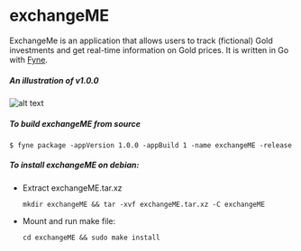 # exchangeME
ExchangeMe is an application that allows users to track (fictional) Gold investments and get real-time information on Gold prices. It is written in Go with [Fyne](https://developer.fyne.io/).


##### An illustration of v1.0.0
![alt text](https://github.com/petrostrak/exchangeME-me/blob/main/exchangeME.png)


##### To build exchangeME from source
    $ fyne package -appVersion 1.0.0 -appBuild 1 -name exchangeME -release

##### To install exchangeME on debian:

* Extract exchangeME.tar.xz
    
    `mkdir exchangeME && tar -xvf exchangeME.tar.xz -C exchangeME`

* Mount and run make file:

    `cd exchangeME && sudo make install`

